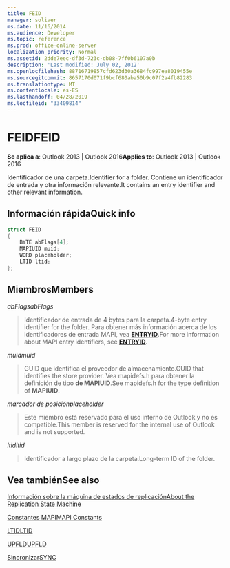 ```yaml
---
title: FEID
manager: soliver
ms.date: 11/16/2014
ms.audience: Developer
ms.topic: reference
ms.prod: office-online-server
localization_priority: Normal
ms.assetid: 2dde7eec-df3d-723c-db08-7ff0b6107a0b
description: 'Last modified: July 02, 2012'
ms.openlocfilehash: 88716719857cfd623d30a3684fc997ea8019455e
ms.sourcegitcommit: 8657170d071f9bcf680aba50b9c07f2a4fb82283
ms.translationtype: MT
ms.contentlocale: es-ES
ms.lasthandoff: 04/28/2019
ms.locfileid: "33409814"
---
```

# <a name="feid"></a><span data-ttu-id="a7ad3-103">FEID</span><span class="sxs-lookup"><span data-stu-id="a7ad3-103">FEID</span></span>

 
  
<span data-ttu-id="a7ad3-104">**Se aplica a**: Outlook 2013 | Outlook 2016</span><span class="sxs-lookup"><span data-stu-id="a7ad3-104">**Applies to**: Outlook 2013 | Outlook 2016</span></span> 
  
<span data-ttu-id="a7ad3-105">Identificador de una carpeta.</span><span class="sxs-lookup"><span data-stu-id="a7ad3-105">Identifier for a folder.</span></span> <span data-ttu-id="a7ad3-106">Contiene un identificador de entrada y otra información relevante.</span><span class="sxs-lookup"><span data-stu-id="a7ad3-106">It contains an entry identifier and other relevant information.</span></span>
  
## <a name="quick-info"></a><span data-ttu-id="a7ad3-107">Información rápida</span><span class="sxs-lookup"><span data-stu-id="a7ad3-107">Quick info</span></span>

```cpp
struct FEID 
{ 
    BYTE abFlags[4]; 
    MAPIUID muid; 
    WORD placeholder; 
    LTID ltid; 
};
```

## <a name="members"></a><span data-ttu-id="a7ad3-108">Miembros</span><span class="sxs-lookup"><span data-stu-id="a7ad3-108">Members</span></span>

 <span data-ttu-id="a7ad3-109">_abFlags_</span><span class="sxs-lookup"><span data-stu-id="a7ad3-109">_abFlags_</span></span>
  
> <span data-ttu-id="a7ad3-110">Identificador de entrada de 4 bytes para la carpeta.</span><span class="sxs-lookup"><span data-stu-id="a7ad3-110">4-byte entry identifier for the folder.</span></span> <span data-ttu-id="a7ad3-111">Para obtener más información acerca de los identificadores de entrada MAPI, vea **[ENTRYID](entryid.md)**.</span><span class="sxs-lookup"><span data-stu-id="a7ad3-111">For more information about MAPI entry identifiers, see **[ENTRYID](entryid.md)**.</span></span> 
    
 <span data-ttu-id="a7ad3-112">_muid_</span><span class="sxs-lookup"><span data-stu-id="a7ad3-112">_muid_</span></span>
  
> <span data-ttu-id="a7ad3-113">GUID que identifica el proveedor de almacenamiento.</span><span class="sxs-lookup"><span data-stu-id="a7ad3-113">GUID that identifies the store provider.</span></span> <span data-ttu-id="a7ad3-114">Vea mapidefs.h para obtener la definición de tipo **de MAPIUID**.</span><span class="sxs-lookup"><span data-stu-id="a7ad3-114">See mapidefs.h for the type definition of **MAPIUID**.</span></span> 
    
 <span data-ttu-id="a7ad3-115">_marcador de posición_</span><span class="sxs-lookup"><span data-stu-id="a7ad3-115">_placeholder_</span></span>
  
> <span data-ttu-id="a7ad3-116">Este miembro está reservado para el uso interno de Outlook y no es compatible.</span><span class="sxs-lookup"><span data-stu-id="a7ad3-116">This member is reserved for the internal use of Outlook and is not supported.</span></span>
    
 <span data-ttu-id="a7ad3-117">_ltid_</span><span class="sxs-lookup"><span data-stu-id="a7ad3-117">_ltid_</span></span>
  
> <span data-ttu-id="a7ad3-118">Identificador a largo plazo de la carpeta.</span><span class="sxs-lookup"><span data-stu-id="a7ad3-118">Long-term ID of the folder.</span></span>
    
## <a name="see-also"></a><span data-ttu-id="a7ad3-119">Vea también</span><span class="sxs-lookup"><span data-stu-id="a7ad3-119">See also</span></span>



[<span data-ttu-id="a7ad3-120">Información sobre la máquina de estados de replicación</span><span class="sxs-lookup"><span data-stu-id="a7ad3-120">About the Replication State Machine</span></span>](about-the-replication-state-machine.md)
  
[<span data-ttu-id="a7ad3-121">Constantes MAPI</span><span class="sxs-lookup"><span data-stu-id="a7ad3-121">MAPI Constants</span></span>](mapi-constants.md)
  
[<span data-ttu-id="a7ad3-122">LTID</span><span class="sxs-lookup"><span data-stu-id="a7ad3-122">LTID</span></span>](ltid.md)
  
[<span data-ttu-id="a7ad3-123">UPFLD</span><span class="sxs-lookup"><span data-stu-id="a7ad3-123">UPFLD</span></span>](upfld.md)
  
[<span data-ttu-id="a7ad3-124">Sincronizar</span><span class="sxs-lookup"><span data-stu-id="a7ad3-124">SYNC</span></span>](sync.md)

